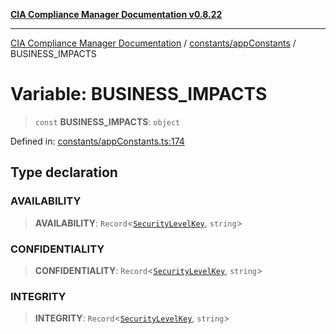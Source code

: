[**CIA Compliance Manager Documentation v0.8.22**](../../../README.md)

***

[CIA Compliance Manager Documentation](../../../modules.md) / [constants/appConstants](../README.md) / BUSINESS\_IMPACTS

# Variable: BUSINESS\_IMPACTS

> `const` **BUSINESS\_IMPACTS**: `object`

Defined in: [constants/appConstants.ts:174](https://github.com/Hack23/cia-compliance-manager/blob/5eebba14bef5523072dd8c486c1cd0c7c18766fc/src/constants/appConstants.ts#L174)

## Type declaration

### AVAILABILITY

> **AVAILABILITY**: `Record`\<[`SecurityLevelKey`](../type-aliases/SecurityLevelKey.md), `string`\>

### CONFIDENTIALITY

> **CONFIDENTIALITY**: `Record`\<[`SecurityLevelKey`](../type-aliases/SecurityLevelKey.md), `string`\>

### INTEGRITY

> **INTEGRITY**: `Record`\<[`SecurityLevelKey`](../type-aliases/SecurityLevelKey.md), `string`\>
